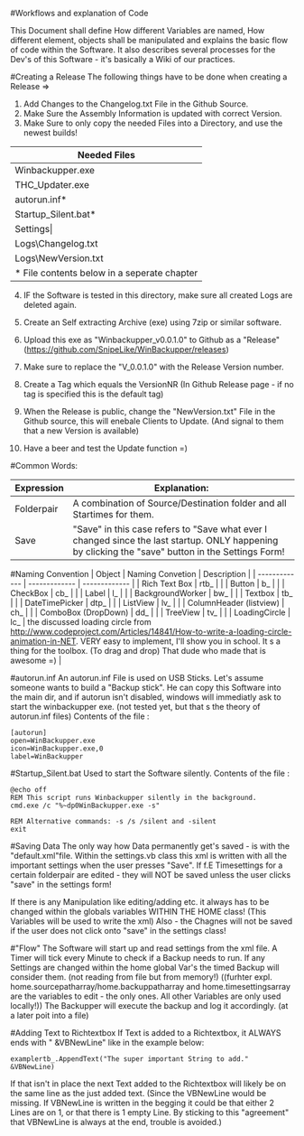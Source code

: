 #Workflows and explanation of Code

This Document shall define How different Variables are named, How different element, objects shall be manipulated  and explains the basic flow of code within the Software. It also describes several processes for the Dev's of this Software - it's basically a Wiki of our practices.


#Creating a Release
The following things have to be done when creating a Release => 

1. Add Changes to the Changelog.txt File in the Github Source.
2. Make Sure the Assembly Information is updated with correct Version. 
3. Make Sure to only copy the needed Files into a Directory, and use the newest builds!

  |Needed Files|
  |-----|
  |Winbackupper.exe|
  |THC_Updater.exe|
  |autorun.inf*|
  |Startup_Silent.bat*|
  |Settings\|
  |Logs\Changelog.txt|
  |Logs\NewVersion.txt|
  |* File contents below in a seperate chapter|

4. IF the Software is tested in this directory, make sure all created Logs are deleted again.

5. Create an Self extracting Archive (exe) using 7zip or similar software.
6. Upload this exe as "Winbackupper_v0.0.1.0"  to Github as a "Release" (https://github.com/SnipeLike/WinBackupper/releases)
7. Make sure to replace the "V_0.0.1.0" with the Release Version number.
8. Create a Tag which equals the VersionNR (In Github Release page - if no tag is specified this is the default tag)
9. When the Release is public, change the "NewVersion.txt" File in the Github source, this will enebale Clients to Update. (And signal to them that a new Version is available)

10. Have a beer and test the Update function =)

#Common Words:

| Expression  | Explanation: |
| ------------- | -------------     |
| Folderpair | A combination of Source/Destination folder and all Startimes for them.    |
| Save   | "Save" in this case refers to "Save what ever I changed since the last startup. ONLY happening by clicking the "save" button in the Settings Form!    |

#Naming Convention
| Object        | Naming Convetion  | Description | 
| ------------- | -------------     | ------------- | 
| Rich Text Box  | rtb_    | | 
| Button   | b_      | | 
| CheckBox   | cb_      | | 
| Label   | l_      | | 
| BackgroundWorker   | bw_      | | 
| Textbox   | tb_      | | 
| DateTimePicker   | dtp_      | | 
| ListView   | lv_      | | 
| ColumnHeader (listview)   | ch_      | | 
| ComboBox (DropDown)   | dd_      | | 
| TreeView   | tv_      | | 
| LoadingCircle   | lc_      | the discussed loading circle from http://www.codeproject.com/Articles/14841/How-to-write-a-loading-circle-animation-in-NET. VERY easy to implement, I'll show you in school. It s a  thing for the toolbox. (To drag and drop) That dude who made that is awesome =) | 

#autorun.inf
An autorun.inf File is used on USB Sticks. 
Let's assume someone wants to build a "Backup stick". 
He can copy this Software into the main dir, and if autorun isn't disabled, windows will immediatly ask to start the winbackupper exe. (not tested yet, but that s the theory of autorun.inf files)
Contents of the file : 

```
[autorun] 
open=WinBackupper.exe 
icon=WinBackupper.exe,0
label=WinBackupper
```

#Startup_Silent.bat
Used to start the Software silently.
Contents of the file : 

```
@echo off
REM This script runs Winbackupper silently in the background.
cmd.exe /c "%~dp0WinBackupper.exe -s"

REM Alternative commands: -s /s /silent and -silent
exit
```

#Saving Data
The only way how Data permanently get's saved - is with the "default.xml"file.
Within the settings.vb class this xml is written with all the important settings when the user presses "Save".
If f.E Timesettings for a certain folderpair are edited - they will NOT be saved unless the user clicks "save" in the settings form!

If there is any Manipulation like editing/adding etc. it always has to be changed within the globals variables WITHIN THE HOME class!
(This Variables will be used to write the xml) Also - the Chagnes will not be saved if the user does not click onto "save" in the settings class!

#"Flow"
The Software will start up and read settings from the xml file.
A Timer will tick every Minute to check if a Backup needs to run.
If any Settings are changed within the home global Var's the timed Backup will consider them. (not reading from file but from memory!)
((furhter expl. home.sourcepatharray/home.backuppatharray and home.timesettingsarray are the variables to edit - the only ones. All other Variables are only used locally!))
The Backupper will execute the backup and log it accordingly. (at a later poit into a file)

#Adding Text to Richtextbox
If Text is added to a Richtextbox, it ALWAYS ends with " &VBNewLine" like in the example below:
```
examplertb_.AppendText("The super important String to add." &VBNewLine)
```
If that isn't in place the next Text added to the Richtextbox will likely be on the same line as the just added text.
(Since the VBNewLine would be missing. If VBNewLine is written in the begging it could be that either 2 Lines are on 1,
or that there is 1 empty Line. By sticking to this "agreement" that VBNewLine is always at the end, trouble is avoided.)

